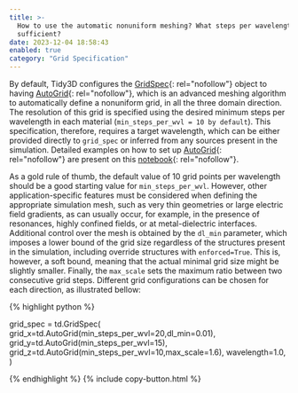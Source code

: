 ```yaml
---
title: >-
  How to use the automatic nonuniform meshing? What steps per wavelength will be
  sufficient?
date: 2023-12-04 18:58:43
enabled: true
category: "Grid Specification"
---
```

By default, Tidy3D configures the&nbsp;[GridSpec](https://docs.flexcompute.com/projects/tidy3d/en/latest/api/_autosummary/tidy3d.GridSpec.html){: rel="nofollow"}&nbsp;object to having&nbsp;[AutoGrid](https://docs.flexcompute.com/projects/tidy3d/en/latest/api/_autosummary/tidy3d.AutoGrid.html){: rel="nofollow"}, which is an advanced meshing algorithm to automatically define a nonuniform grid, in all the three domain direction. The resolution of this grid is specified using the desired minimum steps per wavelength in each material (`min_steps_per_wvl = 10 by default`). This specification, therefore, requires a target wavelength, which can be either provided directly to&nbsp;`grid_spec`&nbsp;or inferred from any sources present in the simulation. Detailed examples on how to set up&nbsp;[AutoGrid](https://docs.flexcompute.com/projects/tidy3d/en/latest/api/_autosummary/tidy3d.AutoGrid.html){: rel="nofollow"}&nbsp;are present on this&nbsp;[notebook](https://www.flexcompute.com/tidy3d/examples/notebooks/AutoGrid/){: rel="nofollow"}.

As a gold rule of thumb, the default value of 10 grid points per wavelength should be a good starting value for&nbsp;`min_steps_per_wvl`. However, other application-specific features must be considered when defining the appropriate simulation mesh, such as very thin geometries or large electric field gradients, as can usually occur, for example, in the presence of resonances, highly confined fields, or at metal-dielectric interfaces. Additional control over the mesh is obtained by the&nbsp;`dl_min`&nbsp;parameter, which imposes a lower bound of the grid size regardless of the structures present in the simulation, including override structures with&nbsp;`enforced=True`. This is, however, a soft bound, meaning that the actual minimal grid size might be slightly smaller. Finally, the&nbsp;`max_scale`&nbsp;sets the maximum ratio between two consecutive grid steps. Different grid configurations can be chosen for each direction, as illustrated bellow:

<div markdown class="code-snippet">{% highlight python %}

grid_spec = td.GridSpec(
grid_x=td.AutoGrid(min_steps_per_wvl=20,dl_min=0.01),
grid_y=td.AutoGrid(min_steps_per_wvl=15),
grid_z=td.AutoGrid(min_steps_per_wvl=10,max_scale=1.6),
wavelength=1.0,
)

{% endhighlight %}
{% include copy-button.html %}</div>
